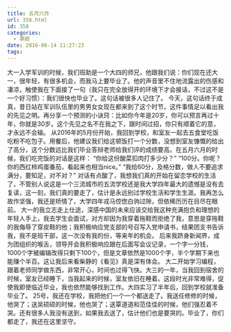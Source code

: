 ```yaml
---
title: 五月六月
url: 358.html
id: 358
categories:
  - 票砸
date: 2016-06-14 11:27:23
tags:
---
```


大一入学军训的时候，我们班助是一个大四的师兄，他跟我们说：你们现在还大一，很年轻，有很多机会，而我马上要毕业了。他的声音里不住地流露出的伤感和凄凉，触使我在下面接了一句（我只在完全放得开的环境下才会接话，不过这不是一个好习惯）：我们很快也毕业了。这句话被很多人记住了。 今天，这句话终于成真，昔日站在军训队伍里的男男女女现在都来到了这个时节，这件事情足以看出我的先见之明。再分享一个预测的小诀窍：比如你今年是20岁，你可以预言再过十年，你就是30岁。这个先见之名不在我之下，跟时间过招，你只有顺着它的意，才永远不会输。 从2016年的5月份开始，我回到学校，和室友一起去五食堂吃饭吃粉不吃包子。用餐后，他建议我们给这顿饭打一个分数，没想到室友慷慨的给出了高分，这个分数远比我们毕业答辩老师给我们评的成绩要高。在五月六月的时候，我们吃完饭的对话是这样： “你给这份酸菜扣肉打多少分？” “100分。你呢？你的西红柿鸡蛋番茄，看起来也相当nice。” “我给60分，及格分数，做人不要追求满分，要知足，对不对？” 对话有点酸了，我想我们真的开始在留恋学校的生活了，不管别人说这是一个三流城市的五流学校还是我大学四年最大的遗憾是没有去复读，这一刻，我们真的要走了，估计是永远别过学校生活和学生生涯。我再怎么故作坚强，我还是矫情了，大学四年戎马倥偬白驹过隙，但依稀历历在目尽在眼前。 大一的我立志走上仕途，深感中国的未来应该交给我这种充满抱负和理想的年轻人手上，我去学生会面试，对方却因为我穿着拖鞋而拒绝了我，意思是穿拖鞋的我侮辱了穿皮鞋的他；我积极响应党支部的号召写入党申请书，结果团支书告诉我，我不是班干部，这一次没有我的份，等来年的机会。 后来我跻身新闻界，成为团组织的喉舌，领导开会我积极响应跟在后面写会议记录，一个字一分钱，1000个字被编辑改得只剩下100个，但是文章依然是1000个字，半个学期下来也能赚个半百。这让我后来看柴静的《看见》真是深有体会。 大二开始学习编程，跟着老师同学做东西，非常开心，时间也过得飞快。大三的一年，当我回到宿舍的时候，室友已经睡下，当我起来的时候，室友依旧在睡着。这段时光非常难得，促使我即使临近毕业，我也依然能够找到工作。大四实习了半年后，回到学校就准备毕业了。 25号，我还在学校，我把他们一个一个都送走了。我送任修修的时候，他哭了；送吴硕硕的时候，他也哭了；送覃道道和范佳佳的时候，他们强忍着不哭。还有很多人我没有送到，如果我去送了，估计他们也是要哭的。毕业了，你们都走了，我还在这里坚守。